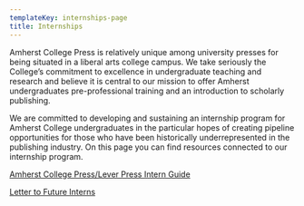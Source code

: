 ```yaml
---
templateKey: internships-page
title: Internships
---
```

Amherst College Press is relatively unique among university presses for being situated in a liberal arts college campus. We take seriously the College’s commitment to excellence in undergraduate teaching and research and believe it is central to our mission to offer Amherst undergraduates pre-professional training and an introduction to scholarly publishing. 

We are committed to developing and sustaining an internship program for Amherst College undergraduates in the particular hopes of creating pipeline opportunities for those who have been historically underrepresented in the publishing industry. On this page you can find resources connected to our internship program.

<a href="assets/acp_lever-intern-guide.pdf">Amherst College Press/Lever Press Intern Guide</a>

<a href="assets/future-intern-letter.pdf">Letter to Future Interns</a>